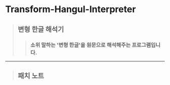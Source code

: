 Transform-Hangul-Interpreter
================================
> ## 변형 한글 해석기
>> ### 소위 말하는 '변형 한글'을 원문으로 해석해주는 프로그램입니다.
--------------------------------
> ## 패치 노트
 
